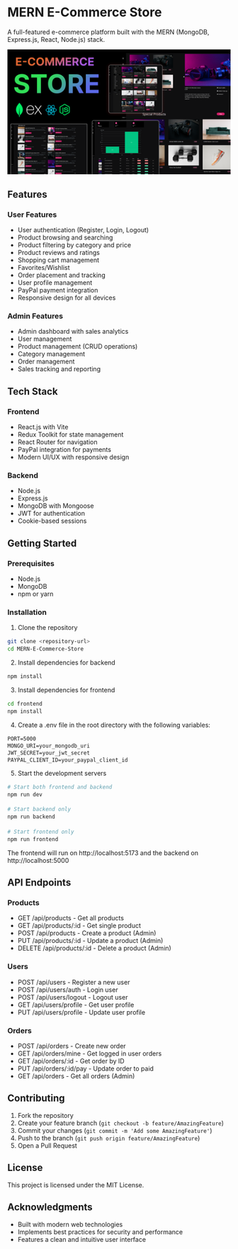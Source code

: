 # MERN E-Commerce Store

A full-featured e-commerce platform built with the MERN (MongoDB, Express.js, React, Node.js) stack.

![E-Commerce Store](thumb.png)

## Features

### User Features
- User authentication (Register, Login, Logout)
- Product browsing and searching
- Product filtering by category and price
- Product reviews and ratings
- Shopping cart management
- Favorites/Wishlist
- Order placement and tracking
- User profile management
- PayPal payment integration
- Responsive design for all devices

### Admin Features
- Admin dashboard with sales analytics
- User management
- Product management (CRUD operations)
- Category management
- Order management
- Sales tracking and reporting

## Tech Stack

### Frontend
- React.js with Vite
- Redux Toolkit for state management
- React Router for navigation
- PayPal integration for payments
- Modern UI/UX with responsive design

### Backend
- Node.js
- Express.js
- MongoDB with Mongoose
- JWT for authentication
- Cookie-based sessions

## Getting Started

### Prerequisites
- Node.js
- MongoDB
- npm or yarn

### Installation

1. Clone the repository
```bash
git clone <repository-url>
cd MERN-E-Commerce-Store
```

2. Install dependencies for backend
```bash
npm install
```

3. Install dependencies for frontend
```bash
cd frontend
npm install
```

4. Create a .env file in the root directory with the following variables:
```env
PORT=5000
MONGO_URI=your_mongodb_uri
JWT_SECRET=your_jwt_secret
PAYPAL_CLIENT_ID=your_paypal_client_id
```

5. Start the development servers
```bash
# Start both frontend and backend
npm run dev

# Start backend only
npm run backend

# Start frontend only
npm run frontend
```

The frontend will run on http://localhost:5173 and the backend on http://localhost:5000

## API Endpoints

### Products
- GET /api/products - Get all products
- GET /api/products/:id - Get single product
- POST /api/products - Create a product (Admin)
- PUT /api/products/:id - Update a product (Admin)
- DELETE /api/products/:id - Delete a product (Admin)

### Users
- POST /api/users - Register a new user
- POST /api/users/auth - Login user
- POST /api/users/logout - Logout user
- GET /api/users/profile - Get user profile
- PUT /api/users/profile - Update user profile

### Orders
- POST /api/orders - Create new order
- GET /api/orders/mine - Get logged in user orders
- GET /api/orders/:id - Get order by ID
- PUT /api/orders/:id/pay - Update order to paid
- GET /api/orders - Get all orders (Admin)

## Contributing

1. Fork the repository
2. Create your feature branch (`git checkout -b feature/AmazingFeature`)
3. Commit your changes (`git commit -m 'Add some AmazingFeature'`)
4. Push to the branch (`git push origin feature/AmazingFeature`)
5. Open a Pull Request

## License

This project is licensed under the MIT License.

## Acknowledgments

- Built with modern web technologies
- Implements best practices for security and performance
- Features a clean and intuitive user interface
